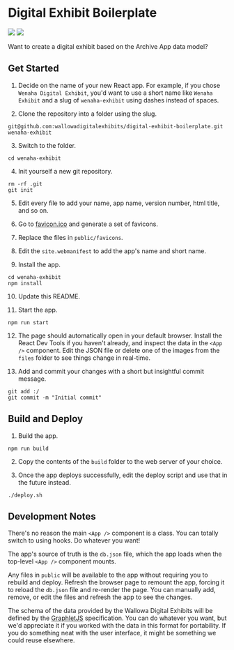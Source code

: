 # Digital Exhibit Boilerplate

<img src="https://badgen.net/badge/status/ready/258723"> <img src="https://badgen.net/badge/release/v1.0.0/232d82">

Want to create a digital exhibit based on the Archive App data model? 

## Get Started

1. Decide on the name of your new React app. For example, if you chose `Wenaha Digital Exhibit`, you'd want to use a short name like `Wenaha Exhibit` and a slug of `wenaha-exhibit` using dashes instead of spaces. 

2. Clone the repository into a folder using the slug.

```
git@github.com:wallowadigitalexhibits/digital-exhibit-boilerplate.git wenaha-exhibit
```

3. Switch to the folder.

```
cd wenaha-exhibit
```

4. Init yourself a new git repository. 

```
rm -rf .git
git init
```

5. Edit every file to add your name, app name, version number, html title, and so on. 

6. Go to [favicon.ico](https://favicon.ico) and generate a set of favicons.

7. Replace the files in `public/favicons`.

8. Edit the `site.webmanifest` to add the app's name and short name.

9. Install the app.

```
cd wenaha-exhibit
npm install
```

10. Update this README.

11. Start the app.

``` 
npm run start
```

12. The page should automatically open in your default browser. Install the React Dev Tools if you haven't already, and inspect the data in the `<App />` component. Edit the JSON file or delete one of the images from the `files` folder to see things change in real-time. 

13. Add and commit your changes with a short but insightful commit message.

```
git add :/
git commit -m "Initial commit"
```

## Build and Deploy

1. Build the app.

```
npm run build
```

2. Copy the contents of the `build` folder to the web server of your choice.

3. Once the app deploys successfully, edit the deploy script and use that in the future instead. 

```
./deploy.sh
```

## Development Notes

There's no reason the main `<App />` component is a class. You can totally switch to using hooks. Do whatever you want!

The app's source of truth is the `db.json` file, which the app loads when the top-level `<App />` component mounts.

Any files in `public` will be available to the app without requiring you to rebuild and deploy. Refresh the browser page to remount the app, forcing it to reload the `db.json` file and re-render the page. You can manually add, remove, or edit the files and refresh the app to see the changes.

The schema of the data provided by the Wallowa Digital Exhibits will be defined by the [GraphletJS](https://github.com/wallowadigitalexhibits/graphletjs) specification. You can do whatever you want, but we'd appreciate it if you worked with the data in this format for portability. If you do something neat with the user interface, it might be something we could reuse elsewhere. 

